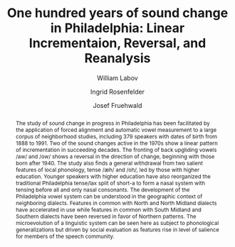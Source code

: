 ---
abstract: "The study of sound change in progress in Philadelphia has been facilitated\
  \ by the application of forced alignment and automatic vowel measurement to a large\
  \ corpus of neighborhood studies, including 379 speakers with dates of birth from\
  \ 1888 to 1991. Two of the sound changes active in the 1970s show a linear pattern\
  \ of incrementation in succeeding decades. The fronting of back upgliding vowels\
  \ /aw/ and /ow/ shows a reversal in the direction of change, beginning with those\
  \ born after 1940. The study also finds a general withdrawal from two salient features\
  \ of local phonology, tense /\xE6h/ and /oh/, led by those with higher education.\
  \ Younger speakers with higher education have also reorganized the traditional Philadelphia\
  \ tense/lax split of short-a to form a nasal system with tensing before all and\
  \ only nasal consonants. The development of the Philadelphia vowel system can be\
  \ understood in the geographic context of neighboring dialects. Features in common\
  \ with North and North Midland dialects have accelerated in use while features in\
  \ common with South Midland and Southern dialects have been reversed in favor of\
  \ Northern patterns. The microevolution of a linguistic system can be seen here\
  \ as subject to phonological generalizations but driven by social evaluation as\
  \ features rise in level of salience for members of the speech community."
author:
- William Labov
- Ingrid Rosenfelder
- Josef Fruehwald
category: paper
doi: 10.1353/lan.2013.0015
layout: publication
number: '1'
p_url: https://muse.jhu.edu/article/503024
pages: 30--65
published: Language
title: 'One hundred years of sound change in Philadelphia: Linear Incrementaion, Reversal,
  and Reanalysis'
volume: '89'
year: '2013'
---